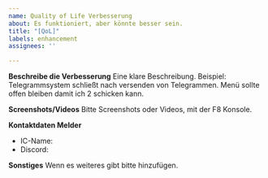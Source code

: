 ```yaml
---
name: Quality of Life Verbesserung
about: Es funktioniert, aber könnte besser sein.
title: "[QoL]"
labels: enhancement
assignees: ''

---
```


**Beschreibe die Verbesserung**
Eine klare Beschreibung.
Beispiel: Telegrammsystem schließt nach versenden von Telegrammen. Menü sollte offen bleiben damit ich 2 schicken kann.

**Screenshots/Videos**
Bitte Screenshots oder Videos, mit der F8 Konsole.

**Kontaktdaten Melder**
 - IC-Name:
 - Discord: 

**Sonstiges**
Wenn es weiteres gibt bitte hinzufügen.
